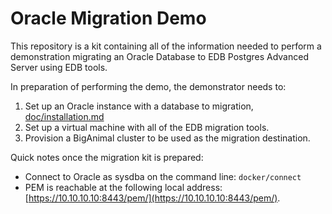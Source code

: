 # Oracle Migration Demo

This repository is a kit containing all of the information needed to perform a
demonstration migrating an Oracle Database to EDB Postgres Advanced Server
using EDB tools.

In preparation of performing the demo, the demonstrator needs to:

1. Set up an Oracle instance with a database to migration,
   [doc/installation.md](doc/installation.md)
2. Set up a virtual machine with all of the EDB migration tools.
3. Provision a BigAnimal cluster to be used as the migration destination.

Quick notes once the migration kit is prepared:

* Connect to Oracle as sysdba on the command line: `docker/connect`
* PEM is reachable at the following local address:
  [https://10.10.10.10:8443/pem/](https://10.10.10.10:8443/pem/).
